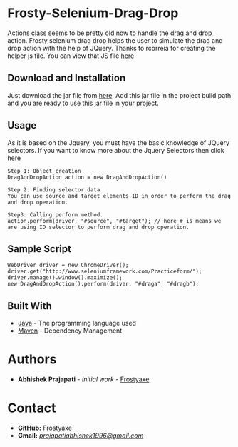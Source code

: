 # Frosty-Selenium-Drag-Drop
Actions class seems to be pretty old now to handle the drag and drop action. Frosty selenium drag drop helps the user to simulate the drag and drop action with the help of JQuery. Thanks to rcorreia for creating the helper js file. You can view that JS file [here](https://gist.github.com/rcorreia/2362544)

## Download and Installation
Just download the jar file from [here](https://github.com/frostyaxe/Frosty-Selenium-Drag-Drop/raw/master/frosty-selenium-drag-drop.jar).
Add this jar file in the project build path and you are ready to use this jar file in your project.

## Usage
As it is based on the Jquery, you must have the basic knowledge of JQuery selectors. If you want to know more about the Jquery Selectors then click [here](https://www.w3schools.com/jquery/jquery_selectors.asp)

```
Step 1: Object creation
DragAndDropAction action = new DragAndDropAction()

Step 2: Finding selector data
You can use source and target elements ID in order to perform the drag and drop operation.

Step3: Calling perform method.
action.perform(driver, "#source", "#target"); // here # is means we are using ID selector to perform drag and drop operation.

```

## Sample Script

```
WebDriver driver = new ChromeDriver();
driver.get("http://www.seleniumframework.com/Practiceform/");
driver.manage().window().maximize();
new DragAndDropAction().perform(driver, "#draga", "#dragb");
```

 ## Built With

* [Java](https://docs.oracle.com/javase/8/docs/) - The programming language used
* [Maven](https://maven.apache.org/) - Dependency Management

# Authors

* **Abhishek Prajapati** - *Initial work* - [Frostyaxe](https://github.com/frostyaxe)

# Contact

* **GitHub:** [Frostyaxe](https://github.com/frostyaxe)
*  **Gmail:** *prajapatiabhishek1996@gmail.com*

 

